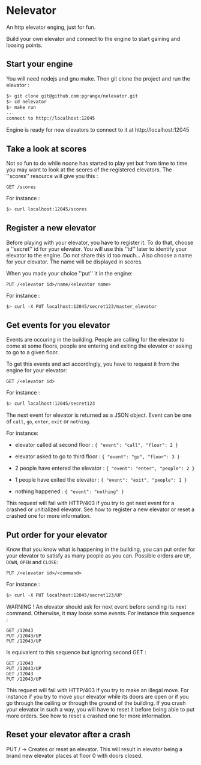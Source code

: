 # Nelevator

An http elevator enging, just for fun.

Build your own elevator and connect to the engine to start gaining and loosing points.

## Start your engine

You will need nodejs and gnu make. Then git clone the project and run the elevator :

```bash
$> git clone git@github.com:pgrange/nelevator.git
$> cd nelevator
$> make run
...
connect to http://localhost:12045
```
Engine is ready for new elevators to connect to it at http://localhost:12045

## Take a look at scores

Not so fun to do while noone has started to play yet but from time to time you may want to look at the scores of the registered elevators. The ''scores'' resource will give you this :

```
GET /scores
```

For instance :

```bash
$> curl localhost:12045/scores
```

## Register a new elevator

Before playing with your elevator, you have to register it. To do that, choose a ''secret'' id for your elevator. You will use this ''id'' later to identify your elevator to the engine. Do not share this id too much... Also choose a name for your elevator. The name will be displayed in scores.

When you made your choice ''put'' it in the engine:

```
PUT /<elevator id>/name/<elevator name>
```

For instance :

```bash
$> curl -X PUT localhost:12045/secret123/master_elevator
```

## Get events for you elevator

Events are occuring in the building. People are calling for the elevator to come at some floors, people are entering and exiting the elevator or asking to go to a given floor.

To get this events and act accordingly, you have to request it from the engine for your elevator:

```
GET /<elevator id>
```

For instance :

```bash
$> curl localhost:12045/secret123
```

The next event for elevator <id> is returned as a JSON object. Event can be one of `call`, `go`, `enter`, `exit` or `nothing`.

For instance:
* elevator called at second floor : `{ "event": "call", "floor": 2 }`

* elevator asked to go to third floor : `{ "event": "go", "floor": 3 }`

* 2 people have entered the elevator : `{ "event": "enter", "people": 2 }`

* 1 people have exited the elevator : `{ "event": "exit", "people": 1 }`

* nothing happened : `{ "event": "nothing" }`
    
 
 This request will fail with HTTP/403 if you try to get next event for a crashed or unitialized elevator. See how to register a new elevator or reset a crashed one for more information.

## Put order for your elevator

Know that you know what is happening in the building, you can put order for your elevator to satisfy as many people as you can. Possible orders are `UP`, `DOWN`, `OPEN` and `CLOSE`:

```
PUT /<elevator id>/<command>
```

For instance :

```bash
$> curl -X PUT localhost:12045/secret123/UP
```

WARNING ! An elevator should ask for next event before sending its next command. Otherwise, it may loose some events. For instance this sequence :
```
GET /12043
PUT /12043/UP
PUT /12043/UP
```

Is equivalent to this sequence but ignoring second GET :
```
GET /12043
PUT /12043/UP
GET /12043
PUT /12043/UP
```

This request will fail with HTTP/403 if you try to make an illegal move. For instance if you try to move your elevator while its doors are open or if you go through the ceiling or through the ground of the building. If you crash your elevator in such a way, you will have to reset it before being able to put more orders. See how to reset a crashed one for more information.

## Reset your elevator after a crash

 PUT /<id>
 -> Creates or reset an elevator. This will result
    in elevator <id> being a brand new elevator
    places at floor 0 with doors closed.

